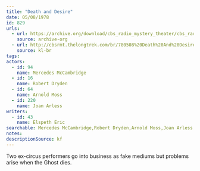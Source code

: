 ```yaml
---
title: "Death and Desire"
date: 05/08/1978
id: 829
urls: 
  - url: https://archive.org/download/cbs_radio_mystery_theater/cbs_radio_mystery_theater-0801-0850.zip/cbs_radio_mystery_theater-0801-0850%2Fcbsrmt_0829_death_and_desire.mp3
    source: archive-org
  - url: http://cbsrmt.thelongtrek.com/br/780508%20Death%20And%20Desire-WBBM.mp3
    source: kl-br
tags: 
actors:  
  - id: 94
    name: Mercedes McCambridge  
  - id: 16
    name: Robert Dryden  
  - id: 64
    name: Arnold Moss  
  - id: 220
    name: Joan Arless
writers:  
  - id: 43
    name: Elspeth Eric
searchable: Mercedes McCambridge,Robert Dryden,Arnold Moss,Joan Arless Elspeth Eric
notes: 
descriptionSource: kf
---
```

Two ex-circus performers go into business as fake mediums but problems arise when the Ghost dies.